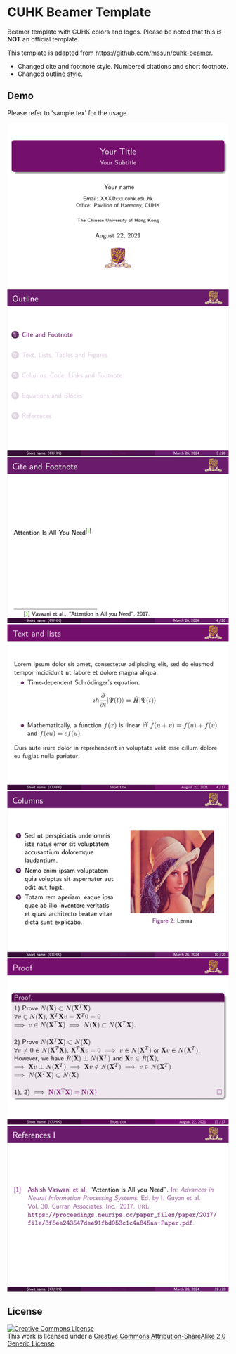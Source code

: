 # CUHK Beamer Template

Beamer template with CUHK colors and logos. Please be noted that this is **NOT** an official template.

This template is adapted from <https://github.com/mssun/cuhk-beamer>.

- Changed cite and footnote style. Numbered citations and short footnote.
- Changed outline style. 

## Demo

Please refer to 'sample.tex' for the usage.

![Cover](README.assets/cover.png)
![Outline](README.assets/Outline.png)
![Cite and Footnote](README.assets/Cite_and_Footnote.png)
![Text and lists](README.assets/text_lists.png)
![Columns](README.assets/columns.png)
![Blocks](README.assets/math_blocks.png)
![Reference](README.assets/Reference.png)

## License

<a rel="license" href="http://creativecommons.org/licenses/by-sa/2.0/"><img alt="Creative Commons License" style="border-width:0" src="https://i.creativecommons.org/l/by-sa/2.0/88x31.png" /></a><br />
This work is licensed under a <a rel="license" href="http://creativecommons.org/licenses/by-sa/2.0/">Creative Commons Attribution-ShareAlike 2.0 Generic License</a>.